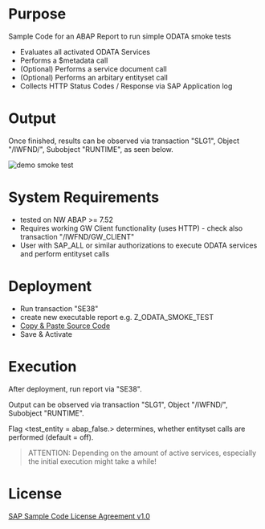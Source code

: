 # Purpose

Sample Code for an ABAP Report to run simple ODATA smoke tests
* Evaluates all activated ODATA Services
* Performs a $metadata call
* (Optional) Performs a service document call
* (Optional) Performs an arbitary entityset call
* Collects HTTP Status Codes / Response via SAP Application log

# Output

Once finished, results can be observed via transaction "SLG1", Object "/IWFND/", Subobject "RUNTIME", as seen below.

![demo smoke test](http://sap.frumania.com/smoke_test.png)

# System Requirements

* tested on NW ABAP >= 7.52
* Requires working GW Client functionality (uses HTTP) - check also transaction "/IWFND/GW_CLIENT"
* User with SAP_ALL or similar authorizations to execute ODATA services and perform entityset calls

# Deployment

* Run transaction "SE38"
* create new executable report e.g. Z_ODATA_SMOKE_TEST
* [Copy & Paste Source Code](https://github.com/SAP/abap-odata-smoke-test/blob/master/Z_ODATA_SMOKE_TEST.txt)
* Save & Activate

# Execution

After deployment, run report via "SE38".

Output can be observed via transaction "SLG1", Object "/IWFND/", Subobject "RUNTIME".

Flag <test_entity = abap_false.> determines, whether entityset calls are performed (default = off).

> ATTENTION: Depending on the amount of active services, especially the initial execution might take a while!

# License

[SAP Sample Code License Agreement v1.0](https://github.com/SAP/abap-odata-smoke-test/blob/master/SAP%20Sample%20Code%20License%20Agreement%20v1.0.docx)
